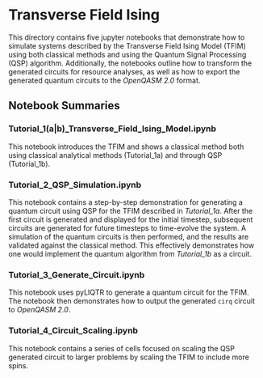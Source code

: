 # Transverse Field Ising
This directory contains five jupyter notebooks that demonstrate how to simulate systems described by the Transverse Field Ising Model (TFIM) using both classical methods and using the Quantum Signal Processing (QSP) algorithm. Additionally, the notebooks outline how to transform the generated circuits for resource analyses, as well as how to export the generated quantum circuits to the _OpenQASM 2.0_ format.

## Notebook Summaries
### Tutorial_1(a|b)_Transverse_Field_Ising_Model.ipynb
This notebook introduces the TFIM and shows a classical method both using classical analytical methods (Tutorial_1a) and through QSP (Tutorial_1b).

### Tutorial_2_QSP_Simulation.ipynb
This notebook contains a step-by-step demonstration for generating a quantum circuit using QSP for the TFIM described in _Tutorial_1a_. After the first circuit is generated and displayed for the initial timestep, subsequent circuits are generated for future timesteps to time-evolve the system. A simulation of the quantum circuits is then performed, and the results are validated against the classical method. This effectively demonstrates how one would implement the quantum algorithm from _Tutorial_1b_ as a circuit.

### Tutorial_3_Generate_Circuit.ipynb
This notebook uses pyLIQTR to generate a quantum circuit for the TFIM. The notebook then demonstrates how to output the generated `cirq` circuit to _OpenQASM 2.0_.

### Tutorial_4_Circuit_Scaling.ipynb
This notebook contains a series of cells focused on scaling the QSP generated circuit to larger problems by scaling the TFIM to include more spins.
